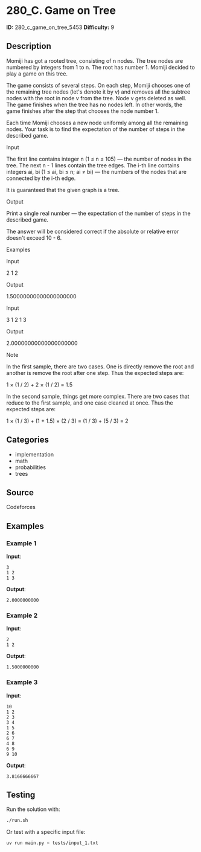 # 280_C. Game on Tree

**ID:** 280_c_game_on_tree_5453
**Difficulty:** 9

## Description

Momiji has got a rooted tree, consisting of n nodes. The tree nodes are numbered by integers from 1 to n. The root has number 1. Momiji decided to play a game on this tree.

The game consists of several steps. On each step, Momiji chooses one of the remaining tree nodes (let's denote it by v) and removes all the subtree nodes with the root in node v from the tree. Node v gets deleted as well. The game finishes when the tree has no nodes left. In other words, the game finishes after the step that chooses the node number 1.

Each time Momiji chooses a new node uniformly among all the remaining nodes. Your task is to find the expectation of the number of steps in the described game.

Input

The first line contains integer n (1 ≤ n ≤ 105) — the number of nodes in the tree. The next n - 1 lines contain the tree edges. The i-th line contains integers ai, bi (1 ≤ ai, bi ≤ n; ai ≠ bi) — the numbers of the nodes that are connected by the i-th edge.

It is guaranteed that the given graph is a tree.

Output

Print a single real number — the expectation of the number of steps in the described game.

The answer will be considered correct if the absolute or relative error doesn't exceed 10 - 6.

Examples

Input

2
1 2


Output

1.50000000000000000000


Input

3
1 2
1 3


Output

2.00000000000000000000

Note

In the first sample, there are two cases. One is directly remove the root and another is remove the root after one step. Thus the expected steps are:

1 × (1 / 2) + 2 × (1 / 2) = 1.5

In the second sample, things get more complex. There are two cases that reduce to the first sample, and one case cleaned at once. Thus the expected steps are:

1 × (1 / 3) + (1 + 1.5) × (2 / 3) = (1 / 3) + (5 / 3) = 2

## Categories

- implementation
- math
- probabilities
- trees

## Source

Codeforces

## Examples

### Example 1

**Input**:
```
3
1 2
1 3
```

**Output**:
```
2.0000000000
```

### Example 2

**Input**:
```
2
1 2
```

**Output**:
```
1.5000000000
```

### Example 3

**Input**:
```
10
1 2
2 3
3 4
1 5
2 6
6 7
4 8
6 9
9 10
```

**Output**:
```
3.8166666667
```


## Testing

Run the solution with:

```bash
./run.sh
```

Or test with a specific input file:

```bash
uv run main.py < tests/input_1.txt
```
